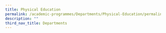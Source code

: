 ```yaml
---
title: Physical Education
permalink: /academic-programmes/Departments/Physical-Education/permalink
description: ""
third_nav_title: Departments
---
```

